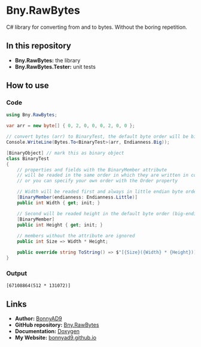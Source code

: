 # Bny.RawBytes
C# library for converting from and to bytes. Without the boring repetition.

## In this repository
- **Bny.RawBytes:** the library
- **Bny.RawBytes.Tester:** unit tests

## How to use

### Code

```csharp
using Bny.RawBytes;

var arr = new byte[] { 0, 2, 0, 0, 0, 2, 0, 0 };

// convert bytes (arr) to BinaryTest, the default byte order will be big-endian
Console.WriteLine(Bytes.To<BinaryTest>(arr, Endianness.Big));

[BinaryObject] // mark this as binary object
class BinaryTest
{
    // properties and fields with the BinaryMember attribute
    // will be readed in the same order in which they are written in code
    // or you can specify your own order with the Order property

    // Width will be readed first and always in little endian byte order
    [BinaryMember(endianness: Endianness.Little)]
    public int Width { get; init; }

    // Second will be readed height in the default byte order (big-endian in this case)
    [BinaryMember]
    public int Height { get; init; }
    
    // members without the attribute are ignored
    public int Size => Width * Height;

    public override string ToString() => $"[{Size}({Width} * {Height})]";
}
```

### Output

```
[67108864(512 * 131072)]
```

## Links
- **Author:** [BonnyAD9](https://github.com/BonnyAD9)
- **GitHub repository:** [Bny.RawBytes](https://github.com/BonnyAD9/Bny.RawBytes)
- **Documentation:** [Doxygen](https://bonnyad9.github.io/Bny.RawBytes/)
- **My Website:** [bonnyad9.github.io](https://bonnyad9.github.io/)
